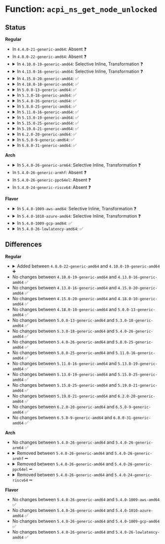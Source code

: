 # Function: <code>acpi_ns_get_node_unlocked</code>

## Status
<b>Regular</b>
<ul>
<li>
In <code>4.4.0-21-generic-amd64</code>: Absent ❓
</li>
<li>
In <code>4.8.0-22-generic-amd64</code>: Absent ❓
</li>
<li>
<details>
<summary>In <code>4.10.0-19-generic-amd64</code>: Selective Inline, Transformation ❓</summary>

```c
acpi_status acpi_ns_get_node_unlocked(struct acpi_namespace_node * prefix_node, const char * pathname, u32 flags, struct acpi_namespace_node * * return_node)
```

```json
{
  "name": "acpi_ns_get_node_unlocked",
  "collision_type": "Unique Global",
  "inline_type": "Selective",
  "funcs": [
    {
      "addr": 18446744071584156510,
      "name": "acpi_ns_get_node_unlocked",
      "external": true,
      "loc": "drivers/acpi/acpica/nsutils.c:686",
      "file": "drivers/acpi/acpica/nsutils.c",
      "inline": "not declared, inlined",
      "caller_inline": [],
      "caller_func": [
        "drivers/acpi/acpica/exconfig.c:acpi_ex_load_table_op",
        "drivers/acpi/acpica/exconfig.c:acpi_ex_load_table_op",
        "drivers/acpi/acpica/exoparg1.c:acpi_ex_opcode_1A_0T_1R",
        "drivers/acpi/acpica/nsutils.c:acpi_ns_get_node"
      ]
    }
  ],
  "symbols": [
    {
      "addr": 18446744071584156510,
      "name": "acpi_ns_get_node_unlocked.part.1",
      "section": ".text",
      "bind": "STB_LOCAL",
      "size": 31
    },
    {
      "addr": 18446744071584157968,
      "name": "acpi_ns_get_node_unlocked",
      "section": ".text",
      "bind": "STB_GLOBAL",
      "size": 216
    }
  ]
}
```
</details>
</li>
<li>
<details>
<summary>In <code>4.13.0-16-generic-amd64</code>: Selective Inline, Transformation ❓</summary>

```c
acpi_status acpi_ns_get_node_unlocked(struct acpi_namespace_node * prefix_node, const char * pathname, u32 flags, struct acpi_namespace_node * * return_node)
```

```json
{
  "name": "acpi_ns_get_node_unlocked",
  "collision_type": "Unique Global",
  "inline_type": "Selective",
  "funcs": [
    {
      "addr": 18446744071584223772,
      "name": "acpi_ns_get_node_unlocked",
      "external": true,
      "loc": "drivers/acpi/acpica/nsutils.c:681",
      "file": "drivers/acpi/acpica/nsutils.c",
      "inline": "not declared, inlined",
      "caller_inline": [],
      "caller_func": [
        "drivers/acpi/acpica/exconfig.c:acpi_ex_load_table_op",
        "drivers/acpi/acpica/exconfig.c:acpi_ex_load_table_op",
        "drivers/acpi/acpica/exoparg1.c:acpi_ex_opcode_1A_0T_1R",
        "drivers/acpi/acpica/nsutils.c:acpi_ns_get_node"
      ]
    }
  ],
  "symbols": [
    {
      "addr": 18446744071584223772,
      "name": "acpi_ns_get_node_unlocked.part.1",
      "section": ".text",
      "bind": "STB_LOCAL",
      "size": 31
    },
    {
      "addr": 18446744071584225247,
      "name": "acpi_ns_get_node_unlocked",
      "section": ".text",
      "bind": "STB_GLOBAL",
      "size": 216
    }
  ]
}
```
</details>
</li>
<li>
<details>
<summary>In <code>4.15.0-20-generic-amd64</code>: ✅</summary>

```c
acpi_status acpi_ns_get_node_unlocked(struct acpi_namespace_node * prefix_node, const char * pathname, u32 flags, struct acpi_namespace_node * * return_node)
```

```json
{
  "name": "acpi_ns_get_node_unlocked",
  "collision_type": "Unique Global",
  "inline_type": "No",
  "funcs": [
    {
      "addr": 18446744071584569806,
      "name": "acpi_ns_get_node_unlocked",
      "external": true,
      "loc": "drivers/acpi/acpica/nsutils.c:681",
      "file": "drivers/acpi/acpica/nsutils.c",
      "inline": "seen, unknown",
      "caller_inline": [],
      "caller_func": [
        "drivers/acpi/acpica/exconfig.c:acpi_ex_load_table_op",
        "drivers/acpi/acpica/exconfig.c:acpi_ex_load_table_op",
        "drivers/acpi/acpica/exoparg1.c:acpi_ex_opcode_1A_0T_1R",
        "drivers/acpi/acpica/nsutils.c:acpi_ns_get_node"
      ]
    }
  ],
  "symbols": [
    {
      "addr": 18446744071584569806,
      "name": "acpi_ns_get_node_unlocked",
      "section": ".text",
      "bind": "STB_GLOBAL",
      "size": 476
    }
  ]
}
```
</details>
</li>
<li>
<details>
<summary>In <code>4.18.0-10-generic-amd64</code>: ✅</summary>

```c
acpi_status acpi_ns_get_node_unlocked(struct acpi_namespace_node * prefix_node, const char * pathname, u32 flags, struct acpi_namespace_node * * return_node)
```

```json
{
  "name": "acpi_ns_get_node_unlocked",
  "collision_type": "Unique Global",
  "inline_type": "No",
  "funcs": [
    {
      "addr": 18446744071584794944,
      "name": "acpi_ns_get_node_unlocked",
      "external": true,
      "loc": "drivers/acpi/acpica/nsutils.c:647",
      "file": "drivers/acpi/acpica/nsutils.c",
      "inline": "seen, unknown",
      "caller_inline": [],
      "caller_func": [
        "drivers/acpi/acpica/exconfig.c:acpi_ex_load_table_op",
        "drivers/acpi/acpica/exconfig.c:acpi_ex_load_table_op",
        "drivers/acpi/acpica/exoparg1.c:acpi_ex_opcode_1A_0T_1R",
        "drivers/acpi/acpica/nsutils.c:acpi_ns_get_node"
      ]
    }
  ],
  "symbols": [
    {
      "addr": 18446744071584794944,
      "name": "acpi_ns_get_node_unlocked",
      "section": ".text",
      "bind": "STB_GLOBAL",
      "size": 476
    }
  ]
}
```
</details>
</li>
<li>
<details>
<summary>In <code>5.0.0-13-generic-amd64</code>: ✅</summary>

```c
acpi_status acpi_ns_get_node_unlocked(struct acpi_namespace_node * prefix_node, const char * pathname, u32 flags, struct acpi_namespace_node * * return_node)
```

```json
{
  "name": "acpi_ns_get_node_unlocked",
  "collision_type": "Unique Global",
  "inline_type": "No",
  "funcs": [
    {
      "addr": 18446744071584897335,
      "name": "acpi_ns_get_node_unlocked",
      "external": true,
      "loc": "drivers/acpi/acpica/nsutils.c:647",
      "file": "drivers/acpi/acpica/nsutils.c",
      "inline": "seen, unknown",
      "caller_inline": [],
      "caller_func": [
        "drivers/acpi/acpica/exconfig.c:acpi_ex_load_table_op",
        "drivers/acpi/acpica/exconfig.c:acpi_ex_load_table_op",
        "drivers/acpi/acpica/exoparg1.c:acpi_ex_opcode_1A_0T_1R",
        "drivers/acpi/acpica/nsutils.c:acpi_ns_get_node"
      ]
    }
  ],
  "symbols": [
    {
      "addr": 18446744071584897335,
      "name": "acpi_ns_get_node_unlocked",
      "section": ".text",
      "bind": "STB_GLOBAL",
      "size": 476
    }
  ]
}
```
</details>
</li>
<li>
<details>
<summary>In <code>5.3.0-18-generic-amd64</code>: ✅</summary>

```c
acpi_status acpi_ns_get_node_unlocked(struct acpi_namespace_node * prefix_node, const char * pathname, u32 flags, struct acpi_namespace_node * * return_node)
```

```json
{
  "name": "acpi_ns_get_node_unlocked",
  "collision_type": "Unique Global",
  "inline_type": "No",
  "funcs": [
    {
      "addr": 18446744071585100315,
      "name": "acpi_ns_get_node_unlocked",
      "external": true,
      "loc": "drivers/acpi/acpica/nsutils.c:635",
      "file": "drivers/acpi/acpica/nsutils.c",
      "inline": "seen, unknown",
      "caller_inline": [],
      "caller_func": [
        "drivers/acpi/acpica/exconfig.c:acpi_ex_load_table_op",
        "drivers/acpi/acpica/exconfig.c:acpi_ex_load_table_op",
        "drivers/acpi/acpica/exoparg1.c:acpi_ex_opcode_1A_0T_1R",
        "drivers/acpi/acpica/nsutils.c:acpi_ns_get_node"
      ]
    }
  ],
  "symbols": [
    {
      "addr": 18446744071585100315,
      "name": "acpi_ns_get_node_unlocked",
      "section": ".text",
      "bind": "STB_GLOBAL",
      "size": 475
    }
  ]
}
```
</details>
</li>
<li>
<details>
<summary>In <code>5.4.0-26-generic-amd64</code>: ✅</summary>

```c
acpi_status acpi_ns_get_node_unlocked(struct acpi_namespace_node * prefix_node, const char * pathname, u32 flags, struct acpi_namespace_node * * return_node)
```

```json
{
  "name": "acpi_ns_get_node_unlocked",
  "collision_type": "Unique Global",
  "inline_type": "No",
  "funcs": [
    {
      "addr": 18446744071585236673,
      "name": "acpi_ns_get_node_unlocked",
      "external": true,
      "loc": "drivers/acpi/acpica/nsutils.c:635",
      "file": "drivers/acpi/acpica/nsutils.c",
      "inline": "seen, unknown",
      "caller_inline": [],
      "caller_func": [
        "drivers/acpi/acpica/exconfig.c:acpi_ex_load_table_op",
        "drivers/acpi/acpica/exconfig.c:acpi_ex_load_table_op",
        "drivers/acpi/acpica/exoparg1.c:acpi_ex_opcode_1A_0T_1R",
        "drivers/acpi/acpica/nsutils.c:acpi_ns_get_node"
      ]
    }
  ],
  "symbols": [
    {
      "addr": 18446744071585236673,
      "name": "acpi_ns_get_node_unlocked",
      "section": ".text",
      "bind": "STB_GLOBAL",
      "size": 475
    }
  ]
}
```
</details>
</li>
<li>
<details>
<summary>In <code>5.8.0-25-generic-amd64</code>: ✅</summary>

```c
acpi_status acpi_ns_get_node_unlocked(struct acpi_namespace_node * prefix_node, const char * pathname, u32 flags, struct acpi_namespace_node * * return_node)
```

```json
{
  "name": "acpi_ns_get_node_unlocked",
  "collision_type": "Unique Global",
  "inline_type": "No",
  "funcs": [
    {
      "addr": 18446744071585942493,
      "name": "acpi_ns_get_node_unlocked",
      "external": true,
      "loc": "drivers/acpi/acpica/nsutils.c:635",
      "file": "drivers/acpi/acpica/nsutils.c",
      "inline": "seen, unknown",
      "caller_inline": [],
      "caller_func": [
        "drivers/acpi/acpica/exconfig.c:acpi_ex_load_table_op",
        "drivers/acpi/acpica/exconfig.c:acpi_ex_load_table_op",
        "drivers/acpi/acpica/exoparg1.c:acpi_ex_opcode_1A_0T_1R",
        "drivers/acpi/acpica/nsutils.c:acpi_ns_get_node"
      ]
    }
  ],
  "symbols": [
    {
      "addr": 18446744071585942493,
      "name": "acpi_ns_get_node_unlocked",
      "section": ".text",
      "bind": "STB_GLOBAL",
      "size": 454
    }
  ]
}
```
</details>
</li>
<li>
<details>
<summary>In <code>5.11.0-16-generic-amd64</code>: ✅</summary>

```c
acpi_status acpi_ns_get_node_unlocked(struct acpi_namespace_node * prefix_node, const char * pathname, u32 flags, struct acpi_namespace_node * * return_node)
```

```json
{
  "name": "acpi_ns_get_node_unlocked",
  "collision_type": "Unique Global",
  "inline_type": "No",
  "funcs": [
    {
      "addr": 18446744071586065441,
      "name": "acpi_ns_get_node_unlocked",
      "external": true,
      "loc": "drivers/acpi/acpica/nsutils.c:635",
      "file": "drivers/acpi/acpica/nsutils.c",
      "inline": "seen, unknown",
      "caller_inline": [],
      "caller_func": [
        "drivers/acpi/acpica/exconfig.c:acpi_ex_load_table_op",
        "drivers/acpi/acpica/exconfig.c:acpi_ex_load_table_op",
        "drivers/acpi/acpica/exoparg1.c:acpi_ex_opcode_1A_0T_1R",
        "drivers/acpi/acpica/nsutils.c:acpi_ns_get_node"
      ]
    }
  ],
  "symbols": [
    {
      "addr": 18446744071586065441,
      "name": "acpi_ns_get_node_unlocked",
      "section": ".text",
      "bind": "STB_GLOBAL",
      "size": 454
    }
  ]
}
```
</details>
</li>
<li>
<details>
<summary>In <code>5.13.0-19-generic-amd64</code>: ✅</summary>

```c
acpi_status acpi_ns_get_node_unlocked(struct acpi_namespace_node * prefix_node, const char * pathname, u32 flags, struct acpi_namespace_node * * return_node)
```

```json
{
  "name": "acpi_ns_get_node_unlocked",
  "collision_type": "Unique Global",
  "inline_type": "No",
  "funcs": [
    {
      "addr": 18446744071585942248,
      "name": "acpi_ns_get_node_unlocked",
      "external": true,
      "loc": "drivers/acpi/acpica/nsutils.c:635",
      "file": "drivers/acpi/acpica/nsutils.c",
      "inline": "seen, unknown",
      "caller_inline": [],
      "caller_func": [
        "drivers/acpi/acpica/exconfig.c:acpi_ex_load_table_op",
        "drivers/acpi/acpica/exconfig.c:acpi_ex_load_table_op",
        "drivers/acpi/acpica/exoparg1.c:acpi_ex_opcode_1A_0T_1R",
        "drivers/acpi/acpica/nsutils.c:acpi_ns_get_node"
      ]
    }
  ],
  "symbols": [
    {
      "addr": 18446744071585942248,
      "name": "acpi_ns_get_node_unlocked",
      "section": ".text",
      "bind": "STB_GLOBAL",
      "size": 475
    }
  ]
}
```
</details>
</li>
<li>
<details>
<summary>In <code>5.15.0-25-generic-amd64</code>: ✅</summary>

```c
acpi_status acpi_ns_get_node_unlocked(struct acpi_namespace_node * prefix_node, const char * pathname, u32 flags, struct acpi_namespace_node * * return_node)
```

```json
{
  "name": "acpi_ns_get_node_unlocked",
  "collision_type": "Unique Global",
  "inline_type": "No",
  "funcs": [
    {
      "addr": 18446744071586430541,
      "name": "acpi_ns_get_node_unlocked",
      "external": true,
      "loc": "drivers/acpi/acpica/nsutils.c:635",
      "file": "drivers/acpi/acpica/nsutils.c",
      "inline": "seen, unknown",
      "caller_inline": [],
      "caller_func": [
        "drivers/acpi/acpica/exconfig.c:acpi_ex_load_table_op",
        "drivers/acpi/acpica/exconfig.c:acpi_ex_load_table_op",
        "drivers/acpi/acpica/exoparg1.c:acpi_ex_opcode_1A_0T_1R",
        "drivers/acpi/acpica/nsutils.c:acpi_ns_get_node"
      ]
    }
  ],
  "symbols": [
    {
      "addr": 18446744071586430541,
      "name": "acpi_ns_get_node_unlocked",
      "section": ".text",
      "bind": "STB_GLOBAL",
      "size": 475
    }
  ]
}
```
</details>
</li>
<li>
<details>
<summary>In <code>5.19.0-21-generic-amd64</code>: ✅</summary>

```c
acpi_status acpi_ns_get_node_unlocked(struct acpi_namespace_node * prefix_node, const char * pathname, u32 flags, struct acpi_namespace_node * * return_node)
```

```json
{
  "name": "acpi_ns_get_node_unlocked",
  "collision_type": "Unique Global",
  "inline_type": "No",
  "funcs": [
    {
      "addr": 18446744071587681557,
      "name": "acpi_ns_get_node_unlocked",
      "external": true,
      "loc": "drivers/acpi/acpica/nsutils.c:635",
      "file": "drivers/acpi/acpica/nsutils.c",
      "inline": "seen, unknown",
      "caller_inline": [],
      "caller_func": [
        "drivers/acpi/acpica/exconfig.c:acpi_ex_load_table_op",
        "drivers/acpi/acpica/exconfig.c:acpi_ex_load_table_op",
        "drivers/acpi/acpica/exoparg1.c:acpi_ex_opcode_1A_0T_1R",
        "drivers/acpi/acpica/nsutils.c:acpi_ns_get_node"
      ]
    }
  ],
  "symbols": [
    {
      "addr": 18446744071587681557,
      "name": "acpi_ns_get_node_unlocked",
      "section": ".text",
      "bind": "STB_GLOBAL",
      "size": 519
    }
  ]
}
```
</details>
</li>
<li>
<details>
<summary>In <code>6.2.0-20-generic-amd64</code>: ✅</summary>

```c
acpi_status acpi_ns_get_node_unlocked(struct acpi_namespace_node * prefix_node, const char * pathname, u32 flags, struct acpi_namespace_node * * return_node)
```

```json
{
  "name": "acpi_ns_get_node_unlocked",
  "collision_type": "Unique Global",
  "inline_type": "No",
  "funcs": [
    {
      "addr": 18446744071588991488,
      "name": "acpi_ns_get_node_unlocked",
      "external": true,
      "loc": "drivers/acpi/acpica/nsutils.c:635",
      "file": "drivers/acpi/acpica/nsutils.c",
      "inline": "seen, unknown",
      "caller_inline": [],
      "caller_func": [
        "drivers/acpi/acpica/exconfig.c:acpi_ex_load_table_op",
        "drivers/acpi/acpica/exconfig.c:acpi_ex_load_table_op",
        "drivers/acpi/acpica/exoparg1.c:acpi_ex_opcode_1A_0T_1R",
        "drivers/acpi/acpica/nsutils.c:acpi_ns_get_node"
      ]
    }
  ],
  "symbols": [
    {
      "addr": 18446744071588991488,
      "name": "acpi_ns_get_node_unlocked",
      "section": ".text",
      "bind": "STB_GLOBAL",
      "size": 554
    }
  ]
}
```
</details>
</li>
<li>
<details>
<summary>In <code>6.5.0-9-generic-amd64</code>: ✅</summary>

```c
acpi_status acpi_ns_get_node_unlocked(struct acpi_namespace_node * prefix_node, const char * pathname, u32 flags, struct acpi_namespace_node * * return_node)
```

```json
{
  "name": "acpi_ns_get_node_unlocked",
  "collision_type": "Unique Global",
  "inline_type": "No",
  "funcs": [
    {
      "addr": 18446744071589282000,
      "name": "acpi_ns_get_node_unlocked",
      "external": true,
      "loc": "drivers/acpi/acpica/nsutils.c:635",
      "file": "drivers/acpi/acpica/nsutils.c",
      "inline": "seen, unknown",
      "caller_inline": [],
      "caller_func": [
        "drivers/acpi/acpica/exconfig.c:acpi_ex_load_table_op",
        "drivers/acpi/acpica/exconfig.c:acpi_ex_load_table_op",
        "drivers/acpi/acpica/exoparg1.c:acpi_ex_opcode_1A_0T_1R",
        "drivers/acpi/acpica/nsutils.c:acpi_ns_get_node"
      ]
    }
  ],
  "symbols": [
    {
      "addr": 18446744071589282000,
      "name": "acpi_ns_get_node_unlocked",
      "section": ".text",
      "bind": "STB_GLOBAL",
      "size": 554
    }
  ]
}
```
</details>
</li>
<li>
<details>
<summary>In <code>6.8.0-31-generic-amd64</code>: ✅</summary>

```c
acpi_status acpi_ns_get_node_unlocked(struct acpi_namespace_node * prefix_node, const char * pathname, u32 flags, struct acpi_namespace_node * * return_node)
```

```json
{
  "name": "acpi_ns_get_node_unlocked",
  "collision_type": "Unique Global",
  "inline_type": "No",
  "funcs": [
    {
      "addr": 18446744071589588720,
      "name": "acpi_ns_get_node_unlocked",
      "external": true,
      "loc": "drivers/acpi/acpica/nsutils.c:635",
      "file": "drivers/acpi/acpica/nsutils.c",
      "inline": "seen, unknown",
      "caller_inline": [],
      "caller_func": [
        "drivers/acpi/acpica/exconfig.c:acpi_ex_load_table_op",
        "drivers/acpi/acpica/exconfig.c:acpi_ex_load_table_op",
        "drivers/acpi/acpica/exoparg1.c:acpi_ex_opcode_1A_0T_1R",
        "drivers/acpi/acpica/nsutils.c:acpi_ns_get_node"
      ]
    }
  ],
  "symbols": [
    {
      "addr": 18446744071589588720,
      "name": "acpi_ns_get_node_unlocked",
      "section": ".text",
      "bind": "STB_GLOBAL",
      "size": 554
    }
  ]
}
```
</details>
</li>
</ul>
<b>Arch</b>
<ul>
<li>
<details>
<summary>In <code>5.4.0-26-generic-arm64</code>: Selective Inline, Transformation ❓</summary>

```c
acpi_status acpi_ns_get_node_unlocked(struct acpi_namespace_node * prefix_node, const char * pathname, u32 flags, struct acpi_namespace_node * * return_node)
```

```json
{
  "name": "acpi_ns_get_node_unlocked",
  "collision_type": "Unique Global",
  "inline_type": "Selective",
  "funcs": [
    {
      "addr": 18446603336497561024,
      "name": "acpi_ns_get_node_unlocked",
      "external": true,
      "loc": "drivers/acpi/acpica/nsutils.c:635",
      "file": "drivers/acpi/acpica/nsutils.c",
      "inline": "not declared, inlined",
      "caller_inline": [],
      "caller_func": [
        "drivers/acpi/acpica/exconfig.c:acpi_ex_load_table_op",
        "drivers/acpi/acpica/exconfig.c:acpi_ex_load_table_op",
        "drivers/acpi/acpica/exoparg1.c:acpi_ex_opcode_1A_0T_1R",
        "drivers/acpi/acpica/nsutils.c:acpi_ns_get_node"
      ]
    }
  ],
  "symbols": [
    {
      "addr": 18446603336497561024,
      "name": "acpi_ns_get_node_unlocked.part.0",
      "section": ".text",
      "bind": "STB_LOCAL",
      "size": 64
    },
    {
      "addr": 18446603336497562908,
      "name": "acpi_ns_get_node_unlocked",
      "section": ".text",
      "bind": "STB_GLOBAL",
      "size": 236
    }
  ]
}
```
</details>
</li>
<li>
In <code>5.4.0-26-generic-armhf</code>: Absent ❓
</li>
<li>
In <code>5.4.0-26-generic-ppc64el</code>: Absent ❓
</li>
<li>
In <code>5.4.0-24-generic-riscv64</code>: Absent ❓
</li>
</ul>
<b>Flavor</b>
<ul>
<li>
<details>
<summary>In <code>5.4.0-1009-aws-amd64</code>: Selective Inline, Transformation ❓</summary>

```c
acpi_status acpi_ns_get_node_unlocked(struct acpi_namespace_node * prefix_node, const char * pathname, u32 flags, struct acpi_namespace_node * * return_node)
```

```json
{
  "name": "acpi_ns_get_node_unlocked",
  "collision_type": "Unique Global",
  "inline_type": "Selective",
  "funcs": [
    {
      "addr": 18446744071585093672,
      "name": "acpi_ns_get_node_unlocked",
      "external": true,
      "loc": "drivers/acpi/acpica/nsutils.c:635",
      "file": "drivers/acpi/acpica/nsutils.c",
      "inline": "not declared, inlined",
      "caller_inline": [],
      "caller_func": [
        "drivers/acpi/acpica/exconfig.c:acpi_ex_load_table_op",
        "drivers/acpi/acpica/exconfig.c:acpi_ex_load_table_op",
        "drivers/acpi/acpica/exoparg1.c:acpi_ex_opcode_1A_0T_1R",
        "drivers/acpi/acpica/nsutils.c:acpi_ns_get_node"
      ]
    }
  ],
  "symbols": [
    {
      "addr": 18446744071585093672,
      "name": "acpi_ns_get_node_unlocked.part.0",
      "section": ".text",
      "bind": "STB_LOCAL",
      "size": 31
    },
    {
      "addr": 18446744071585095087,
      "name": "acpi_ns_get_node_unlocked",
      "section": ".text",
      "bind": "STB_GLOBAL",
      "size": 215
    }
  ]
}
```
</details>
</li>
<li>
<details>
<summary>In <code>5.4.0-1010-azure-amd64</code>: Selective Inline, Transformation ❓</summary>

```c
acpi_status acpi_ns_get_node_unlocked(struct acpi_namespace_node * prefix_node, const char * pathname, u32 flags, struct acpi_namespace_node * * return_node)
```

```json
{
  "name": "acpi_ns_get_node_unlocked",
  "collision_type": "Unique Global",
  "inline_type": "Selective",
  "funcs": [
    {
      "addr": 18446744071585009075,
      "name": "acpi_ns_get_node_unlocked",
      "external": true,
      "loc": "drivers/acpi/acpica/nsutils.c:635",
      "file": "drivers/acpi/acpica/nsutils.c",
      "inline": "not declared, inlined",
      "caller_inline": [],
      "caller_func": [
        "drivers/acpi/acpica/exconfig.c:acpi_ex_load_table_op",
        "drivers/acpi/acpica/exconfig.c:acpi_ex_load_table_op",
        "drivers/acpi/acpica/exoparg1.c:acpi_ex_opcode_1A_0T_1R",
        "drivers/acpi/acpica/nsutils.c:acpi_ns_get_node"
      ]
    }
  ],
  "symbols": [
    {
      "addr": 18446744071585009075,
      "name": "acpi_ns_get_node_unlocked.part.0",
      "section": ".text",
      "bind": "STB_LOCAL",
      "size": 31
    },
    {
      "addr": 18446744071585010441,
      "name": "acpi_ns_get_node_unlocked",
      "section": ".text",
      "bind": "STB_GLOBAL",
      "size": 215
    }
  ]
}
```
</details>
</li>
<li>
<details>
<summary>In <code>5.4.0-1009-gcp-amd64</code>: ✅</summary>

```c
acpi_status acpi_ns_get_node_unlocked(struct acpi_namespace_node * prefix_node, const char * pathname, u32 flags, struct acpi_namespace_node * * return_node)
```

```json
{
  "name": "acpi_ns_get_node_unlocked",
  "collision_type": "Unique Global",
  "inline_type": "No",
  "funcs": [
    {
      "addr": 18446744071585188257,
      "name": "acpi_ns_get_node_unlocked",
      "external": true,
      "loc": "drivers/acpi/acpica/nsutils.c:635",
      "file": "drivers/acpi/acpica/nsutils.c",
      "inline": "seen, unknown",
      "caller_inline": [],
      "caller_func": [
        "drivers/acpi/acpica/exconfig.c:acpi_ex_load_table_op",
        "drivers/acpi/acpica/exconfig.c:acpi_ex_load_table_op",
        "drivers/acpi/acpica/exoparg1.c:acpi_ex_opcode_1A_0T_1R",
        "drivers/acpi/acpica/nsutils.c:acpi_ns_get_node"
      ]
    }
  ],
  "symbols": [
    {
      "addr": 18446744071585188257,
      "name": "acpi_ns_get_node_unlocked",
      "section": ".text",
      "bind": "STB_GLOBAL",
      "size": 475
    }
  ]
}
```
</details>
</li>
<li>
<details>
<summary>In <code>5.4.0-26-lowlatency-amd64</code>: ✅</summary>

```c
acpi_status acpi_ns_get_node_unlocked(struct acpi_namespace_node * prefix_node, const char * pathname, u32 flags, struct acpi_namespace_node * * return_node)
```

```json
{
  "name": "acpi_ns_get_node_unlocked",
  "collision_type": "Unique Global",
  "inline_type": "No",
  "funcs": [
    {
      "addr": 18446744071585294417,
      "name": "acpi_ns_get_node_unlocked",
      "external": true,
      "loc": "drivers/acpi/acpica/nsutils.c:635",
      "file": "drivers/acpi/acpica/nsutils.c",
      "inline": "seen, unknown",
      "caller_inline": [],
      "caller_func": [
        "drivers/acpi/acpica/exconfig.c:acpi_ex_load_table_op",
        "drivers/acpi/acpica/exconfig.c:acpi_ex_load_table_op",
        "drivers/acpi/acpica/exoparg1.c:acpi_ex_opcode_1A_0T_1R",
        "drivers/acpi/acpica/nsutils.c:acpi_ns_get_node"
      ]
    }
  ],
  "symbols": [
    {
      "addr": 18446744071585294417,
      "name": "acpi_ns_get_node_unlocked",
      "section": ".text",
      "bind": "STB_GLOBAL",
      "size": 475
    }
  ]
}
```
</details>
</li>
</ul>

## Differences
<b>Regular</b>
<ul>
<li>
<details>
<summary>Added between <code>4.8.0-22-generic-amd64</code> and <code>4.10.0-19-generic-amd64</code> ➕</summary>

```c
acpi_status acpi_ns_get_node_unlocked(struct acpi_namespace_node * prefix_node, const char * pathname, u32 flags, struct acpi_namespace_node * * return_node)
```
</details>
</li>
<li>
No changes between <code>4.10.0-19-generic-amd64</code> and <code>4.13.0-16-generic-amd64</code> ✅
</li>
<li>
No changes between <code>4.13.0-16-generic-amd64</code> and <code>4.15.0-20-generic-amd64</code> ✅
</li>
<li>
No changes between <code>4.15.0-20-generic-amd64</code> and <code>4.18.0-10-generic-amd64</code> ✅
</li>
<li>
No changes between <code>4.18.0-10-generic-amd64</code> and <code>5.0.0-13-generic-amd64</code> ✅
</li>
<li>
No changes between <code>5.0.0-13-generic-amd64</code> and <code>5.3.0-18-generic-amd64</code> ✅
</li>
<li>
No changes between <code>5.3.0-18-generic-amd64</code> and <code>5.4.0-26-generic-amd64</code> ✅
</li>
<li>
No changes between <code>5.4.0-26-generic-amd64</code> and <code>5.8.0-25-generic-amd64</code> ✅
</li>
<li>
No changes between <code>5.8.0-25-generic-amd64</code> and <code>5.11.0-16-generic-amd64</code> ✅
</li>
<li>
No changes between <code>5.11.0-16-generic-amd64</code> and <code>5.13.0-19-generic-amd64</code> ✅
</li>
<li>
No changes between <code>5.13.0-19-generic-amd64</code> and <code>5.15.0-25-generic-amd64</code> ✅
</li>
<li>
No changes between <code>5.15.0-25-generic-amd64</code> and <code>5.19.0-21-generic-amd64</code> ✅
</li>
<li>
No changes between <code>5.19.0-21-generic-amd64</code> and <code>6.2.0-20-generic-amd64</code> ✅
</li>
<li>
No changes between <code>6.2.0-20-generic-amd64</code> and <code>6.5.0-9-generic-amd64</code> ✅
</li>
<li>
No changes between <code>6.5.0-9-generic-amd64</code> and <code>6.8.0-31-generic-amd64</code> ✅
</li>
</ul>
<b>Arch</b>
<ul>
<li>
No changes between <code>5.4.0-26-generic-amd64</code> and <code>5.4.0-26-generic-arm64</code> ✅
</li>
<li>
<details>
<summary>Removed between <code>5.4.0-26-generic-amd64</code> and <code>5.4.0-26-generic-armhf</code> ➖</summary>

```c
acpi_status acpi_ns_get_node_unlocked(struct acpi_namespace_node * prefix_node, const char * pathname, u32 flags, struct acpi_namespace_node * * return_node)
```
</details>
</li>
<li>
<details>
<summary>Removed between <code>5.4.0-26-generic-amd64</code> and <code>5.4.0-26-generic-ppc64el</code> ➖</summary>

```c
acpi_status acpi_ns_get_node_unlocked(struct acpi_namespace_node * prefix_node, const char * pathname, u32 flags, struct acpi_namespace_node * * return_node)
```
</details>
</li>
<li>
<details>
<summary>Removed between <code>5.4.0-26-generic-amd64</code> and <code>5.4.0-24-generic-riscv64</code> ➖</summary>

```c
acpi_status acpi_ns_get_node_unlocked(struct acpi_namespace_node * prefix_node, const char * pathname, u32 flags, struct acpi_namespace_node * * return_node)
```
</details>
</li>
</ul>
<b>Flavor</b>
<ul>
<li>
No changes between <code>5.4.0-26-generic-amd64</code> and <code>5.4.0-1009-aws-amd64</code> ✅
</li>
<li>
No changes between <code>5.4.0-26-generic-amd64</code> and <code>5.4.0-1010-azure-amd64</code> ✅
</li>
<li>
No changes between <code>5.4.0-26-generic-amd64</code> and <code>5.4.0-1009-gcp-amd64</code> ✅
</li>
<li>
No changes between <code>5.4.0-26-generic-amd64</code> and <code>5.4.0-26-lowlatency-amd64</code> ✅
</li>
</ul>
